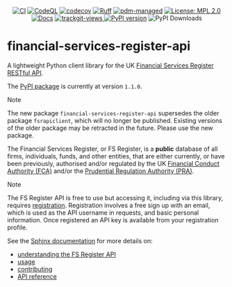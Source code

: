 <div align="center">
  
[![CI](https://github.com/sr-murthy/financial-services-register-api/actions/workflows/ci.yml/badge.svg)](https://github.com/sr-murthy/financial-services-register-api/actions/workflows/ci.yml)
[![CodeQL](https://github.com/sr-murthy/financial-services-register-api/actions/workflows/codeql.yml/badge.svg)](https://github.com/sr-murthy/financial-services-register-api/actions/workflows/codeql.yml)
[![codecov](https://img.shields.io/badge/codecov-100%25-green)](https://codecov.io/github/sr-murthy/financial-services-register-api)
[![Ruff](https://img.shields.io/endpoint?url=https://raw.githubusercontent.com/astral-sh/ruff/main/assets/badge/v2.json)](https://github.com/astral-sh/ruff)
[![pdm-managed](https://img.shields.io/badge/pdm-managed-blueviolet)](https://pdm-project.org)
[![License: MPL
2.0](https://img.shields.io/badge/License-MPL_2.0-brightgreen.svg)](https://opensource.org/licenses/MPL-2.0)
[![Docs](https://readthedocs.org/projects/financial-services-register-api/badge/?version=latest)](https://financial-services-register-api.readthedocs.io/en/latest/?badge=latest)
<a href="https://trackgit.com">
<img src="https://us-central1-trackgit-analytics.cloudfunctions.net/token/ping/m45fbfbm6zgkqmfudv6m" alt="trackgit-views" />
</a>
[![PyPI version](https://img.shields.io/pypi/v/financial-services-register-api?logo=python&color=41bb13)](https://pypi.org/project/financial-services-register-api)
![PyPI Downloads](https://static.pepy.tech/badge/financial-services-register-api)

</div>

# financial-services-register-api

A lightweight Python client library for the UK [Financial Services Register](https://register.fca.org.uk/s/) [RESTful API](https://register.fca.org.uk/Developer/s/).

The [PyPI package](https://pypi.org/project/financial-services-register-api) is currently at version `1.1.0`.

> [!NOTE]
> The new package `financial-services-register-api` supersedes the older package `fsrapiclient`, which will no longer be published. Existing versions of the older package may be retracted in the future. Please use the new package.

The Financial Services Register, or FS Register, is a **public** database of all firms, individuals, funds, and other entities, that are either currently, or have been previously, authorised and/or regulated by the UK [Financial Conduct Authority (FCA)](https://www.fca.org.uk) and/or the [Prudential Regulation Authority (PRA)](http://bankofengland.co.uk/pra).

> [!NOTE]
> The FS Register API is free to use but accessing it, including via this library, requires [registration](https://register.fca.org.uk/Developer/ShAPI_LoginPage?ec=302&startURL=%2FDeveloper%2Fs%2F#). Registration involves a free sign up with an email, which is used as the API username in requests, and basic personal information. Once registered an API key is available from your registration profile.

See the [Sphinx documentation](https://financial-services-register-api.readthedocs.io/en/latest/) for more details on:

* [understanding the FS Register API](https://financial-services-register-api.readthedocs.io/en/latest/sources/financial-services-register-api.html)
* [usage](https://financial-services-register-api.readthedocs.io/en/latest/sources/usage.html)
* [contributing](https://financial-services-register-api.readthedocs.io/en/latest/sources/contributing.html)
* [API reference](https://financial-services-register-api.readthedocs.io/en/latest/sources/api-references.html)
